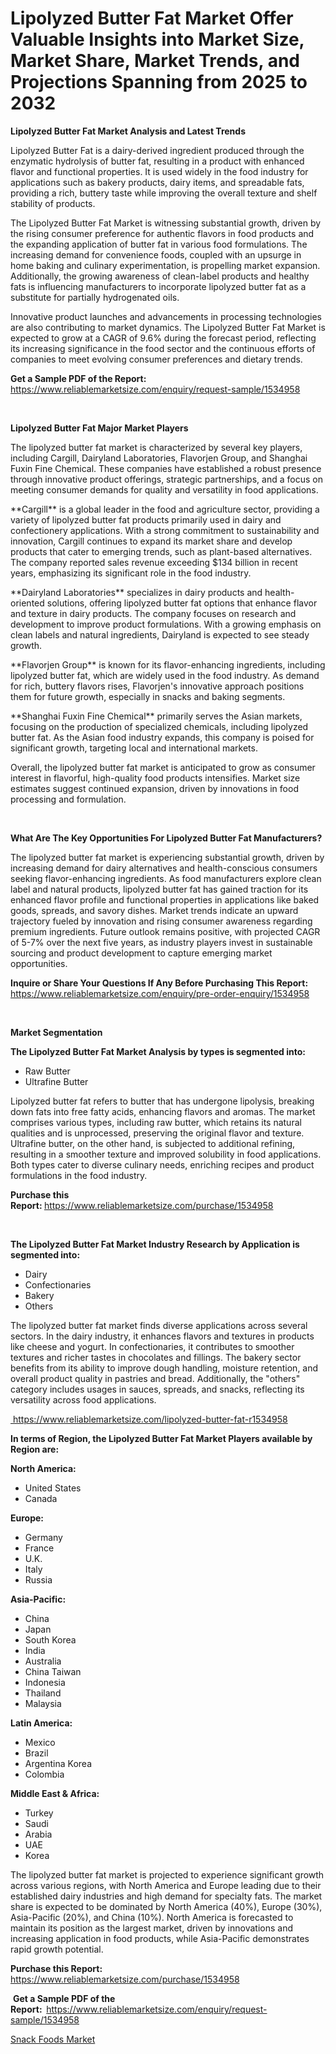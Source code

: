 <p><h1>Lipolyzed Butter Fat Market Offer Valuable Insights into Market Size, Market Share, Market Trends, and Projections Spanning from 2025 to 2032</h1></p><p><strong>Lipolyzed Butter Fat Market Analysis and Latest Trends</strong></p>
<p><p>Lipolyzed Butter Fat is a dairy-derived ingredient produced through the enzymatic hydrolysis of butter fat, resulting in a product with enhanced flavor and functional properties. It is used widely in the food industry for applications such as bakery products, dairy items, and spreadable fats, providing a rich, buttery taste while improving the overall texture and shelf stability of products.</p><p>The Lipolyzed Butter Fat Market is witnessing substantial growth, driven by the rising consumer preference for authentic flavors in food products and the expanding application of butter fat in various food formulations. The increasing demand for convenience foods, coupled with an upsurge in home baking and culinary experimentation, is propelling market expansion. Additionally, the growing awareness of clean-label products and healthy fats is influencing manufacturers to incorporate lipolyzed butter fat as a substitute for partially hydrogenated oils.</p><p>Innovative product launches and advancements in processing technologies are also contributing to market dynamics. The Lipolyzed Butter Fat Market is expected to grow at a CAGR of 9.6% during the forecast period, reflecting its increasing significance in the food sector and the continuous efforts of companies to meet evolving consumer preferences and dietary trends.</p></p>
<p><strong>Get a Sample PDF of the Report:&nbsp;</strong> <a href="https://www.reliablemarketsize.com/enquiry/request-sample/1534958?utm_campaign=3165&utm_medium=2&utm_source=Github&utm_content=ia&utm_term=07042025&utm_id=lipolyzed-butter-fat">https://www.reliablemarketsize.com/enquiry/request-sample/1534958</a></p>
<p>&nbsp;</p>
<p><strong>Lipolyzed Butter Fat Major Market Players</strong></p>
<p><p>The lipolyzed butter fat market is characterized by several key players, including Cargill, Dairyland Laboratories, Flavorjen Group, and Shanghai Fuxin Fine Chemical. These companies have established a robust presence through innovative product offerings, strategic partnerships, and a focus on meeting consumer demands for quality and versatility in food applications.</p><p>**Cargill** is a global leader in the food and agriculture sector, providing a variety of lipolyzed butter fat products primarily used in dairy and confectionery applications. With a strong commitment to sustainability and innovation, Cargill continues to expand its market share and develop products that cater to emerging trends, such as plant-based alternatives. The company reported sales revenue exceeding $134 billion in recent years, emphasizing its significant role in the food industry.</p><p>**Dairyland Laboratories** specializes in dairy products and health-oriented solutions, offering lipolyzed butter fat options that enhance flavor and texture in dairy products. The company focuses on research and development to improve product formulations. With a growing emphasis on clean labels and natural ingredients, Dairyland is expected to see steady growth.</p><p>**Flavorjen Group** is known for its flavor-enhancing ingredients, including lipolyzed butter fat, which are widely used in the food industry. As demand for rich, buttery flavors rises, Flavorjen's innovative approach positions them for future growth, especially in snacks and baking segments.</p><p>**Shanghai Fuxin Fine Chemical** primarily serves the Asian markets, focusing on the production of specialized chemicals, including lipolyzed butter fat. As the Asian food industry expands, this company is poised for significant growth, targeting local and international markets.</p><p>Overall, the lipolyzed butter fat market is anticipated to grow as consumer interest in flavorful, high-quality food products intensifies. Market size estimates suggest continued expansion, driven by innovations in food processing and formulation.</p></p>
<p>&nbsp;</p>
<p><strong>What Are The Key Opportunities For Lipolyzed Butter Fat Manufacturers?</strong></p>
<p><p>The lipolyzed butter fat market is experiencing substantial growth, driven by increasing demand for dairy alternatives and health-conscious consumers seeking flavor-enhancing ingredients. As food manufacturers explore clean label and natural products, lipolyzed butter fat has gained traction for its enhanced flavor profile and functional properties in applications like baked goods, spreads, and savory dishes. Market trends indicate an upward trajectory fueled by innovation and rising consumer awareness regarding premium ingredients. Future outlook remains positive, with projected CAGR of 5-7% over the next five years, as industry players invest in sustainable sourcing and product development to capture emerging market opportunities.</p></p>
<p><strong>Inquire or Share Your Questions If Any Before Purchasing This Report:</strong> <a href="https://www.reliablemarketsize.com/enquiry/pre-order-enquiry/1534958?utm_campaign=3165&utm_medium=2&utm_source=Github&utm_content=ia&utm_term=07042025&utm_id=lipolyzed-butter-fat">https://www.reliablemarketsize.com/enquiry/pre-order-enquiry/1534958</a></p>
<p>&nbsp;</p>
<p><strong>Market Segmentation</strong></p>
<p><strong>The Lipolyzed Butter Fat Market Analysis by types is segmented into:</strong></p>
<p><ul><li>Raw Butter</li><li>Ultrafine Butter</li></ul></p>
<p><p>Lipolyzed butter fat refers to butter that has undergone lipolysis, breaking down fats into free fatty acids, enhancing flavors and aromas. The market comprises various types, including raw butter, which retains its natural qualities and is unprocessed, preserving the original flavor and texture. Ultrafine butter, on the other hand, is subjected to additional refining, resulting in a smoother texture and improved solubility in food applications. Both types cater to diverse culinary needs, enriching recipes and product formulations in the food industry.</p></p>
<p><strong>Purchase this Report:&nbsp;</strong><a href="https://www.reliablemarketsize.com/purchase/1534958?utm_campaign=3165&utm_medium=2&utm_source=Github&utm_content=ia&utm_term=07042025&utm_id=lipolyzed-butter-fat">https://www.reliablemarketsize.com/purchase/1534958</a></p>
<p>&nbsp;</p>
<p><strong>The Lipolyzed Butter Fat Market Industry Research by Application is segmented into:</strong></p>
<p><ul><li>Dairy</li><li>Confectionaries</li><li>Bakery</li><li>Others</li></ul></p>
<p><p>The lipolyzed butter fat market finds diverse applications across several sectors. In the dairy industry, it enhances flavors and textures in products like cheese and yogurt. In confectionaries, it contributes to smoother textures and richer tastes in chocolates and fillings. The bakery sector benefits from its ability to improve dough handling, moisture retention, and overall product quality in pastries and bread. Additionally, the "others" category includes usages in sauces, spreads, and snacks, reflecting its versatility across food applications.</p></p>
<p><a href="https://www.reliablemarketsize.com/lipolyzed-butter-fat-r1534958?utm_campaign=3165&utm_medium=2&utm_source=Github&utm_content=ia&utm_term=07042025&utm_id=lipolyzed-butter-fat">&nbsp;https://www.reliablemarketsize.com/lipolyzed-butter-fat-r1534958</a></p>
<p><strong>In terms of Region, the Lipolyzed Butter Fat Market Players available by Region are:</strong></p>
<p>
    <p> <strong> North America: </strong>
        <ul>
            <li>United States</li>
            <li>Canada</li>
        </ul>
        </p> 
    <p> <strong> Europe: </strong>
        <ul>
            <li>Germany</li>
            <li>France</li>
            <li>U.K.</li>
            <li>Italy</li>
            <li>Russia</li>
        </ul>
        </p> 
    <p> <strong> Asia-Pacific: </strong>
        <ul>
            <li>China</li>
            <li>Japan</li>
            <li>South Korea</li>
            <li>India</li>
            <li>Australia</li>
            <li>China Taiwan</li>
            <li>Indonesia</li>
            <li>Thailand</li>
            <li>Malaysia</li>
        </ul>
        </p> 
    <p> <strong> Latin America: </strong>
        <ul>
            <li>Mexico</li>
            <li>Brazil</li>
            <li>Argentina Korea</li>
            <li>Colombia</li>
        </ul>
        </p> 
    <p> <strong> Middle East & Africa: </strong>
        <ul>
            <li>Turkey</li>
            <li>Saudi</li>
            <li>Arabia</li>
            <li>UAE</li>
            <li>Korea</li>
        </ul>
    </p>
    </p>
<p><p>The lipolyzed butter fat market is projected to experience significant growth across various regions, with North America and Europe leading due to their established dairy industries and high demand for specialty fats. The market share is expected to be dominated by North America (40%), Europe (30%), Asia-Pacific (20%), and China (10%). North America is forecasted to maintain its position as the largest market, driven by innovations and increasing application in food products, while Asia-Pacific demonstrates rapid growth potential.</p></p>
<p><strong>Purchase this Report: </strong><a href="https://www.reliablemarketsize.com/purchase/1534958?utm_campaign=3165&utm_medium=2&utm_source=Github&utm_content=ia&utm_term=07042025&utm_id=lipolyzed-butter-fat">https://www.reliablemarketsize.com/purchase/1534958</a></p>
<p>&nbsp;<strong>Get a Sample PDF of the Report:&nbsp;&nbsp;</strong><a href="https://www.reliablemarketsize.com/enquiry/request-sample/1534958?utm_campaign=3165&utm_medium=2&utm_source=Github&utm_content=ia&utm_term=07042025&utm_id=lipolyzed-butter-fat">https://www.reliablemarketsize.com/enquiry/request-sample/1534958</a></p>
<p><strong></strong></p>
<p><p><a href="https://github.com/guleealhani/Market-Research-Report-List-1/blob/main/snack-foods-market.md?utm_campaign=3165&utm_medium=2&utm_source=Github&utm_content=ia&utm_term=07042025&utm_id=lipolyzed-butter-fat">Snack Foods Market</a></p></p>
